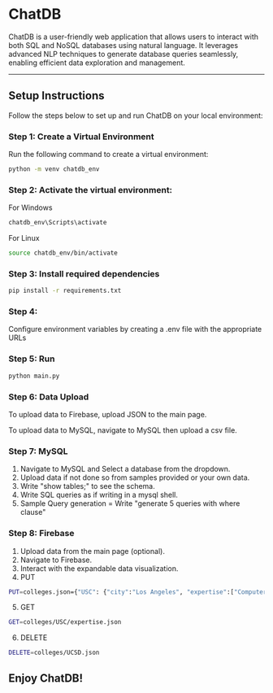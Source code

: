 <!-- # ChatDB


## 1. SETUP

1. Create a virtual environment "python -m venv chatdb_env"
2. Activate venv
    a. Windows = "chatdb_env\Scripts\activate"
    b. Linux = "source chatdb_env/bin/activate"
3. pip install -r requirements.txt
4. Fill the .env file with appropriate URLs provided
5. Run python main.py -->



# ChatDB

ChatDB is a user-friendly web application that allows users to interact with both SQL and NoSQL databases using natural language. It leverages advanced NLP techniques to generate database queries seamlessly, enabling efficient data exploration and management.

---

## Setup Instructions

Follow the steps below to set up and run ChatDB on your local environment:

### Step 1: Create a Virtual Environment
Run the following command to create a virtual environment:
```bash
python -m venv chatdb_env
```
### Step 2: Activate the virtual environment:

For Windows
```bash
chatdb_env\Scripts\activate
```

For Linux
```bash
source chatdb_env/bin/activate
```

### Step 3: Install required dependencies
```bash
pip install -r requirements.txt
```

### Step 4:
Configure environment variables by creating a .env file with the appropriate URLs

### Step 5: Run
```bash
python main.py
```

### Step 6: Data Upload
To upload data to Firebase, upload JSON to the main page.


To upload data to MySQL, navigate to MySQL then upload a csv file.

### Step 7: MySQL

1. Navigate to MySQL and Select a database from the dropdown.
2. Upload data if not done so from samples provided or your own data.
3. Write "show tables;" to see the schema.
4. Write SQL queries as if writing in a mysql shell. 
5. Sample Query generation = Write "generate 5 queries with where clause"


### Step 8: Firebase
1. Upload data from the main page (optional).
2. Navigate to Firebase.
3. Interact with the expandable data visualization.
4. PUT 
```bash
PUT=colleges.json={"USC": {"city":"Los Angeles", "expertise":["Computer Science", "Cinematics", "Robotics"] }, "UCI": {"city": "Los Angeles", "expertise":["Computer Science", "Compilers"] }, "UCSD": {"city": "San Diego", "expertise": "Natural Language Processing"}}
```

5. GET
```bash
GET=colleges/USC/expertise.json
```

6. DELETE
```bash
DELETE=colleges/UCSD.json
```

## Enjoy ChatDB!





